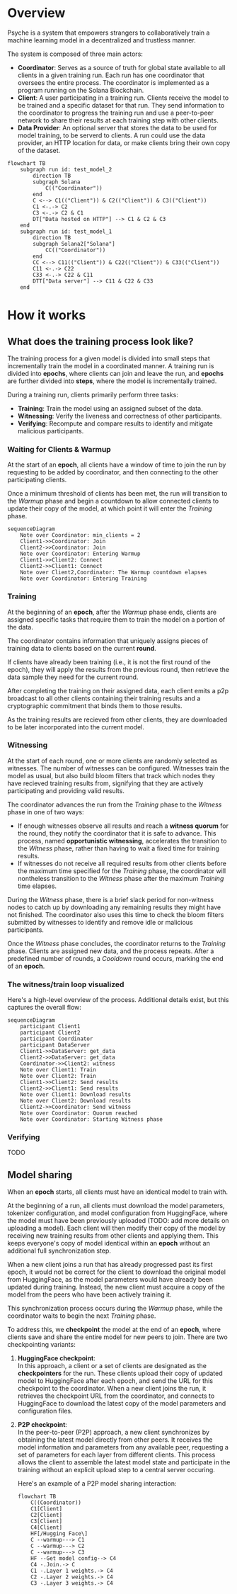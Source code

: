 # Overview

Psyche is a system that empowers strangers to collaboratively train a machine learning model in a decentralized and trustless manner.

The system is composed of three main actors:

- **Coordinator**: Serves as a source of truth for global state available to all clients in a given training run. Each run has one coordinator that oversees the entire process. The coordinator is implemented as a program running on the Solana Blockchain.
- **Client**: A user participating in a training run. Clients receive the model to be trained and a specific dataset for that run. They send information to the coordinator to progress the training run and use a peer-to-peer network to share their results at each training step with other clients.
- **Data Provider**: An optional server that stores the data to be used for model training, to be serverd to clients. A run could use the data provider, an HTTP location for data, or make clients bring their own copy of the dataset.

```mermaid
flowchart TB
    subgraph run id: test_model_2
        direction TB
        subgraph Solana
            C(("Coordinator"))
        end
        C <--> C1(("Client")) & C2(("Client")) & C3(("Client"))
        C1 <-.-> C2
        C3 <-.-> C2 & C1
        DT["Data hosted on HTTP"] --> C1 & C2 & C3
    end
    subgraph run id: test_model_1
        direction TB
        subgraph Solana2["Solana"]
            CC(("Coordinator"))
        end
        CC <--> C11(("Client")) & C22(("Client")) & C33(("Client"))
        C11 <-.-> C22
        C33 <-.-> C22 & C11
        DTT["Data server"] --> C11 & C22 & C33
    end
```

# How it works

## What does the training process look like?

The training process for a given model is divided into small steps that incrementally train the model in a coordinated manner. A training run is divided into **epochs**, where clients can join and leave the run, and **epochs** are further divided into **steps**, where the model is incrementally trained.

During a training run, clients primarily perform three tasks:

- **Training**: Train the model using an assigned subset of the data.
- **Witnessing**: Verify the liveness and correctness of other participants.
- **Verifying**: Recompute and compare results to identify and mitigate malicious participants.

### Waiting for Clients & Warmup

At the start of an **epoch**, all clients have a window of time to join the run by requesting to be added by coordinator, and then connecting to the other participating clients.

Once a minimum threshold of clients has been met, the run will transition to the _Warmup_ phase and begin a countdown to allow connected clients to update their copy of the model, at which point it will enter the _Training_ phase.

```mermaid
sequenceDiagram
    Note over Coordinator: min_clients = 2
    Client1->>Coordinator: Join
    Client2->>Coordinator: Join
    Note over Coordinator: Entering Warmup
    Client1->>Client2: Connect
    Client2->>Client1: Connect
    Note over Client2,Coordinator: The Warmup countdown elapses
    Note over Coordinator: Entering Training
```

### Training

At the beginning of an **epoch**, after the _Warmup_ phase ends, clients are assigned specific tasks that require them to train the model on a portion of the data.

The coordinator contains information that uniquely assigns pieces of training data to clients based on the current **round**.

If clients have already been training (i.e., it is not the first round of the epoch), they will apply the results from the previous round, then retrieve the data sample they need for the current round.

After completing the training on their assigned data, each client emits a p2p broadcast to all other clients containing their training results and a cryptographic commitment that binds them to those results.

As the training results are recieved from other clients, they are downloaded to be later incorporated into the current model.

### Witnessing

At the start of each round, one or more clients are randomly selected as witnesses. The number of witnesses can be configured. Witnesses train the model as usual, but also build bloom filters that track which nodes they have recieved training results from, signifying that they are actively participating and providing valid results.

The coordinator advances the run from the _Training_ phase to the _Witness_ phase in one of two ways:

- If enough witnesses observe all results and reach a **witness quorum** for the round, they notify the coordinator that it is safe to advance. This process, named **opportunistic witnessing**, accelerates the transition to the _Witness_ phase, rather than having to wait a fixed time for training results.
- If witnesses do not receive all required results from other clients before the maximum time specified for the _Training_ phase, the coordinator will nontheless transition to the _Witness_ phase after the maximum _Training_ time elapses.

During the _Witness_ phase, there is a brief slack period for non-witness nodes to catch up by downloading any remaining results they might have not finished.
The coordinator also uses this time to check the bloom filters submitted by witnesses to identify and remove idle or malicious participants.

Once the _Witness_ phase concludes, the coordinator returns to the _Training_ phase. Clients are assigned new data, and the process repeats. After a predefined number of rounds, a _Cooldown_ round occurs, marking the end of an **epoch**.


### The witness/train loop visualized
Here's a high-level overview of the process. Additional details exist, but this captures the overall flow:

```mermaid
sequenceDiagram
    participant Client1
    participant Client2
    participant Coordinator
    participant DataServer
    Client1->>DataServer: get_data
    Client2->>DataServer: get_data
    Coordinator->>Client2: witness
    Note over Client1: Train
    Note over Client2: Train
    Client1->>Client2: Send results
    Client2->>Client1: Send results
    Note over Client1: Download results
    Note over Client2: Download results
    Client2->>Coordinator: Send witness
    Note over Coordinator: Quorum reached
    Note over Coordinator: Starting Witness phase
```

### Verifying

TODO

## Model sharing

When an **epoch** starts, all clients must have an identical model to train with.

At the beginning of a run, all clients must download the model parameters, tokenizer configuration, and model configuration from HuggingFace, where the model must have been previously uploaded (TODO: add more details on uploading a model). Each client will then modify their copy of the model by receiving new training results from other clients and applying them. This keeps everyone's copy of model identical within an **epoch** without an additional full synchronization step.

When a new client joins a run that has already progressed past its first epoch, it would not be correct for the client to download the original model from HuggingFace, as the model parameters would have already been updated during training. Instead, the new client must acquire a copy of the model from the peers who have been actively training it.

This synchronization process occurs during the _Warmup_ phase, while the coordinator waits to begin the next _Training_ phase.

To address this, we **checkpoint** the model at the end of an **epoch**, where clients save and share the entire model for new peers to join. There are two checkpointing variants:  
1. **HuggingFace checkpoint**:  
   In this approach, a client or a set of clients are designated as the **checkpointers** for the run. These clients upload their copy of updated model to HuggingFace after each epoch, and send the URL for this checkpoint to the coordinator. When a new client joins the run, it retrieves the checkpoint URL from the coordinator, and connects to HuggingFace to download the latest copy of the model parameters and configuration files.
2. **P2P checkpoint**:  
   In the peer-to-peer (P2P) approach, a new client synchronizes by obtaining the latest model directly from other peers. It receives the model information and parameters from any available peer, requesting a set of parameters for each layer from different clients. This process allows the client to assemble the latest model state and participate in the training without an explicit upload step to a central server occuring.

   Here's an example of a P2P model sharing interaction:

    ```mermaid
    flowchart TB
        C((Coordinator))
        C1[Client]
        C2[Client]
        C3[Client]
        C4[Client]
        HF[/Hugging Face\]
        C --warmup---> C1
        C --warmup---> C2
        C --warmup---> C3
        HF --Get model config--> C4
        C4 -.Join.-> C
        C1 -.Layer 1 weights.-> C4
        C2 -.Layer 2 weights.-> C4
        C3 -.Layer 3 weights.-> C4
    ```
